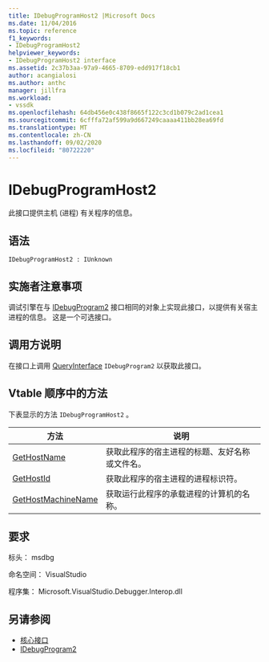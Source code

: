 ```yaml
---
title: IDebugProgramHost2 |Microsoft Docs
ms.date: 11/04/2016
ms.topic: reference
f1_keywords:
- IDebugProgramHost2
helpviewer_keywords:
- IDebugProgramHost2 interface
ms.assetid: 2c37b3aa-97a9-4665-8709-edd917f18cb1
author: acangialosi
ms.author: anthc
manager: jillfra
ms.workload:
- vssdk
ms.openlocfilehash: 64db456e0c438f8665f122c3cd1b079c2ad1cea1
ms.sourcegitcommit: 6cfffa72af599a9d667249caaaa411bb28ea69fd
ms.translationtype: MT
ms.contentlocale: zh-CN
ms.lasthandoff: 09/02/2020
ms.locfileid: "80722220"
---
```

# <a name="idebugprogramhost2"></a>IDebugProgramHost2
此接口提供主机 (进程) 有关程序的信息。

## <a name="syntax"></a>语法

```
IDebugProgramHost2 : IUnknown
```

## <a name="notes-for-implementers"></a>实施者注意事项
 调试引擎在与 [IDebugProgram2](../../../extensibility/debugger/reference/idebugprogram2.md) 接口相同的对象上实现此接口，以提供有关宿主进程的信息。 这是一个可选接口。

## <a name="notes-for-callers"></a>调用方说明
 在接口上调用 [QueryInterface](/cpp/atl/queryinterface) `IDebugProgram2` 以获取此接口。

## <a name="methods-in-vtable-order"></a>Vtable 顺序中的方法
 下表显示的方法 `IDebugProgramHost2` 。

|方法|说明|
|------------|-----------------|
|[GetHostName](../../../extensibility/debugger/reference/idebugprogramhost2-gethostname.md)|获取此程序的宿主进程的标题、友好名称或文件名。|
|[GetHostId](../../../extensibility/debugger/reference/idebugprogramhost2-gethostid.md)|获取此程序的宿主进程的进程标识符。|
|[GetHostMachineName](../../../extensibility/debugger/reference/idebugprogramhost2-gethostmachinename.md)|获取运行此程序的承载进程的计算机的名称。|

## <a name="requirements"></a>要求
 标头： msdbg

 命名空间： VisualStudio

 程序集： Microsoft.VisualStudio.Debugger.Interop.dll

## <a name="see-also"></a>另请参阅
- [核心接口](../../../extensibility/debugger/reference/core-interfaces.md)
- [IDebugProgram2](../../../extensibility/debugger/reference/idebugprogram2.md)

